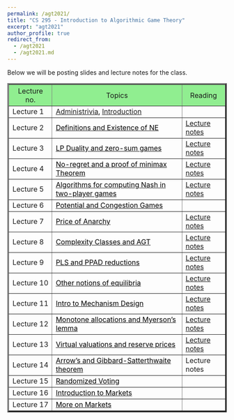 ```yaml
---
permalink: /agt2021/
title: "CS 295 - Introduction to Algorithmic Game Theory"
excerpt: "agt2021"
author_profile: true
redirect_from: 
  - /agt2021
  - /agt2021.md
---
```

Below we will be posting slides and lecture notes for the class. 

<table align="center" border="3" cellpadding="2" cellspacing="2">
	<thead bgcolor="lightgreen">
		<tr>
			<th style="width:20%"><span style="font-weight:400">Lecture no.</span></th>
			<th style="width:60%"><span style="font-weight:400">Topics</span></th>
			<th style="width:20%"><span style="font-weight:400">Reading</span></th>
		</tr>
	</thead>
		<tr>
			<td>Lecture 1</td>
			<td><font color="#000000"><a href="https://panageas.github.io/_pages/syllabus_agt.pdf">Administrivia</a>,  <a href="https://panageas.github.io/agtslides/L01%20Introduction.pdf">Introduction</a></font></td>
			<td> </td>
		</tr>
		<tr>
			<td>Lecture 2</td>
			<td><a href="https://panageas.github.io/agtslides/L02%20Definitions.pdf"><font color="#000000">Definitions and Existence of NE</font></a></td>
			<td><a href="https://panageas.github.io/agtslides/CS295L12.pdf">Lecture notes </a></td>
		</tr>
		<tr>
			<td>Lecture 3</td>
			<td><a href="https://panageas.github.io/agtslides/L03%20LPduality.pdf"><font color="#000000">LP Duality and zero-sum games</font></a></td>
			<td><a href="https://panageas.github.io/agtslides/CS295L3.pdf">Lecture notes </a></td>
		</tr>
		<tr>
			<td>Lecture 4</td>
			<td><a href="https://panageas.github.io/agtslides/L04%20No-regret+minmax.pdf"><font color="#000000">No-regret and a proof of minimax Theorem</font></a></td>
			<td><a href="https://panageas.github.io/agtslides/CS295L4.pdf">Lecture notes </a></td>
		</tr>
			<tr>
			<td>Lecture 5</td>
			<td><a href="https://panageas.github.io/agtslides/L05 computingNE.pdf"><font color="#000000">Algorithms for computing Nash in two-player games</font></a></td>
			<td><a href="https://panageas.github.io/agtslides/CS295L5.pdf">Lecture notes </a></td>
		</tr>
			<tr>
			<td>Lecture 6</td>
			<td><a href="https://panageas.github.io/agtslides/L06%20PotentialGames.pdf"><font color="#000000">Potential and Congestion Games</font></a></td>
			<td> </td>
		</tr>
			<tr>
			<td>Lecture 7</td>
			<td><a href="https://panageas.github.io/agtslides/L07PoA.pdf"><font color="#000000">Price of Anarchy</font></a></td>
			<td><a href="https://panageas.github.io/agtslides/CS295L7.pdf">Lecture notes </a></td>
		</tr>
			<tr>
			<td>Lecture 8</td>
			<td><a href="https://panageas.github.io/agtslides/L08%20Complexity%20Classes.pdf"><font color="#000000">Complexity Classes and AGT</font></a></td>
			<td><a href="https://panageas.github.io/agtslides/CS295L8.pdf">Lecture notes </a></td>
		</tr>
			<tr>
			<td>Lecture 9</td>
			<td><a href="https://panageas.github.io/agtslides/L09%20PPAD%20and%20PLS.pdf"><font color="#000000">PLS and PPAD reductions</font></a></td>
			<td><a href="https://panageas.github.io/agtslides/CS295L8.pdf">Lecture notes </a></td>
		</tr>
			<tr>
			<td>Lecture 10</td>
			<td><a href="https://panageas.github.io/agtslides/L10%20Other%20equilibrium%20notions.pdf"><font color="#000000">Other notions of equilibria</font></a></td>
			<td><a href="https://panageas.github.io/agtslides/CS295L10.pdf">Lecture notes </a></td>
		</tr>
			<tr>
			<td>Lecture 11</td>
			<td><a href="https://panageas.github.io/agtslides/Intro%20to%20Mechanism%20Design.pdf"><font color="#000000">Intro to Mechanism Design</font></a></td>
			<td><a href="https://panageas.github.io/agtslides/CS295L11.pdf">Lecture notes </a></td>
		</tr>
			<tr>
			<td>Lecture 12</td>
			<td><a href="https://panageas.github.io/agtslides/L12%20Myerson's%20lemma.pdf"><font color="#000000">Monotone allocations and Myerson’s lemma</font></a></td>
			<td><a href="https://panageas.github.io/agtslides/CS295L12b.pdf">Lecture notes </a></td>
		</tr>
			<tr>
			<td>Lecture 13</td>
			<td><a href="https://panageas.github.io/agtslides/L13%20Myerson's%20lemma%20(part2).pdf"><font color="#000000">Virtual valuations and reserve prices</font></a></td>
			<td><a href="https://panageas.github.io/agtslides/CS295L3.pdf">Lecture notes </a></td>
		</tr>
			<tr>
			<td>Lecture 14</td>
			<td><a href="https://panageas.github.io/agtslides/L14%20Voting.pdf"><font color="#000000">Arrow’s and Gibbard-Satterthwaite theorem</font></a></td>
			<td>Lecture notes</td>
		</tr>
			<tr>
			<td>Lecture 15</td>
			<td><a href="https://panageas.github.io/agtslides/L15%20Voting%20rules.pdf"><font color="#000000">Randomized Voting</font></a></td>
			<td> </td>
		</tr>
			<tr>
			<td>Lecture 16</td>
			<td><a href="https://panageas.github.io/agtslides/Intro%20to%20Markets.pdf"><font color="#000000">Introduction to Markets</font></a></td>
			<td> </td>
		</tr>
			<tr>
			<td>Lecture 17</td>
			<td><a href="https://panageas.github.io/agtslides/L17%20More%20on%20Markets.pdf"><font color="#000000">More on Markets</font></a></td>
			<td> </td>
		</tr>
		<!--
-->
</table>
